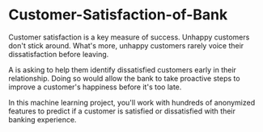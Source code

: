 # Customer-Satisfaction-of-Bank
Customer satisfaction is a key measure of success. Unhappy customers don't stick around. What's more, unhappy customers rarely voice their dissatisfaction before leaving.

A is asking to help them identify dissatisfied customers early in their relationship. Doing so would allow the bank to take proactive steps to improve a customer's happiness before it's too late.

In this machine learning project, you'll work with hundreds of anonymized features to predict if a customer is satisfied or dissatisfied with their banking experience.
